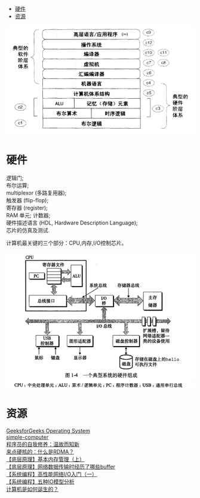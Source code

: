 <!-- TOC -->

- [硬件](#硬件)
- [资源](#资源)

<!-- /TOC -->

![](../../.resource/Programmer/Computer/readme/hardware_hierarchy.png)

# 硬件

逻辑门; <br>
布尔运算; <br>
multiplexor (多路复用器); <br>
触发器 (flip-flop); <br>
寄存器 (register); <br>
RAM 单元; 计数器; <br>
硬件描述语言 (HDL, Hardware Description Language); <br>
芯片的仿真及测试.<br>

计算机最关键的三个部分：CPU,内存,I/O控制芯片。

![](../../.resource/Programmer/Computer/readme/hardware_composition.png)

# 资源

[GeeksforGeeks Operating System](https://www.geeksforgeeks.org/operating-systems/)<br>
[simple-computer](https://github.com/djhworld/simple-computer)<br>
[程序员的自我修养：温故而知新](https://mp.weixin.qq.com/s/8rQKJxFaFDznrTRHmVNNQA)<br>
[来点硬核的：什么是RDMA？](https://mp.weixin.qq.com/s/b6NaCu0_M-__XHWpKODx6w)<br>
[【底层原理】基本内存管理（上）](https://mp.weixin.qq.com/s/MGEMmrCxTfi8K8spebsC_w)<br>
[【底层原理】网络数据传输时经历了哪些buffer](https://mp.weixin.qq.com/s/ZaQ6rpT_jOyaEtW7YPNXZw)<br>
[【系统编程】高性能网络I/O入门（一）](https://mp.weixin.qq.com/s/IUlwCPvf8okbHsbfd1q2rA)<br>
[【系统编程】五种IO模型分析](https://mp.weixin.qq.com/s/9YXsJo_u2zVNqvABoGqfqg)<br>
[计算机是如何诞生的？](https://mp.weixin.qq.com/s/pijV1BmYPOKdlk4B3nGnHQ)<br>
